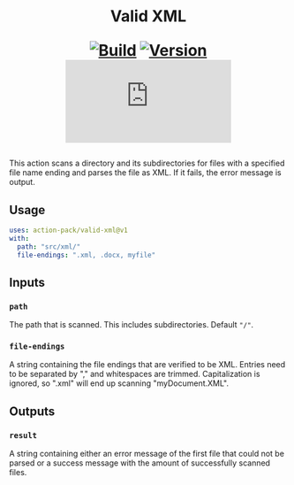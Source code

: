 <h1 align="center">Valid XML<br />
<div align="center">
  
  [![Build](https://github.com/action-pack/valid-xml/actions/workflows/build.yml/badge.svg)](https://github.com/action-pack/valid-xml/)
  [![Version](https://img.shields.io/github/v/tag/action-pack/valid-xml?label=version&sort=semver&color=066da5)](https://github.com/marketplace/actions/valid-xml)
  [![Size](https://img.shields.io/github/size/action-pack/valid-xml/dist/index.js?branch=release/v1.01&label=size&color=066da5)](https://github.com/action-pack/valid-xml/)
  
</div></h1>

This action scans a directory and its subdirectories for files with a specified file name ending and parses the file as XML. If it fails, the error message is output.

## Usage

```yaml
uses: action-pack/valid-xml@v1
with:
  path: "src/xml/"
  file-endings: ".xml, .docx, myfile"
```

## Inputs

### `path`

The path that is scanned. This includes subdirectories. Default `"/"`.

### `file-endings`

A string containing the file endings that are verified to be XML. Entries need to be separated by "," and whitespaces are trimmed.
Capitalization is ignored, so ".xml" will end up scanning "myDocument.XML".

## Outputs

### `result`

A string containing either an error message of the first file that could not be parsed or a success message with the amount of successfully scanned files.
